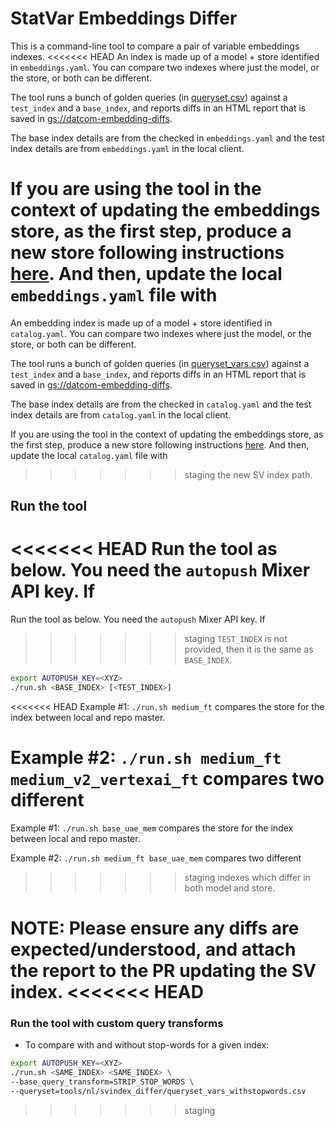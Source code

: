# StatVar Embeddings Differ

This is a command-line tool to compare a pair of variable embeddings indexes.
<<<<<<< HEAD
An index is made up of a model + store identified in `embeddings.yaml`.  You
can compare two indexes where just the model, or the store, or both can be
different.

The tool runs a bunch of golden queries (in [queryset.csv](queryset.csv))
against a `test_index` and a `base_index`, and reports diffs in an HTML
report that is saved in [gs://datcom-embedding-diffs](https://pantheon.corp.google.com/storage/browser/datcom-embedding-diffs).

The base index details are from the checked in `embeddings.yaml` and the test
index details are from `embeddings.yaml` in the local client.

If you are using the tool in the context of updating the embeddings store, as
the first step, produce a new store following instructions
[here](../embeddings). And then, update the local `embeddings.yaml` file with
=======
An embedding index is made up of a model + store identified in `catalog.yaml`.
You can compare two indexes where just the model, or the store, or both can be
different.

The tool runs a bunch of golden queries (in [queryset_vars.csv](queryset_vars.csv))
against a `test_index` and a `base_index`, and reports diffs in an HTML
report that is saved in [gs://datcom-embedding-diffs](https://pantheon.corp.google.com/storage/browser/datcom-embedding-diffs).

The base index details are from the checked in `catalog.yaml` and the test
index details are from `catalog.yaml` in the local client.

If you are using the tool in the context of updating the embeddings store, as
the first step, produce a new store following instructions
[here](../embeddings). And then, update the local `catalog.yaml` file with
>>>>>>> staging
the new SV index path.

## Run the tool

<<<<<<< HEAD
Run the tool as below.  You need the `autopush` Mixer API key.  If
=======
Run the tool as below. You need the `autopush` Mixer API key. If
>>>>>>> staging
`TEST_INDEX` is not provided, then it is the same as `BASE_INDEX`.

```bash
export AUTOPUSH_KEY=<XYZ>
./run.sh <BASE_INDEX> [<TEST_INDEX>]
```

<<<<<<< HEAD
Example #1: `./run.sh medium_ft` compares the store for the index between
local and repo master.

Example #2: `./run.sh medium_ft medium_v2_vertexai_ft` compares two different
=======
Example #1: `./run.sh base_uae_mem` compares the store for the index between
local and repo master.

Example #2: `./run.sh medium_ft base_uae_mem` compares two different
>>>>>>> staging
indexes which differ in both model and store.

NOTE: Please ensure any diffs are expected/understood, and attach the report
to the PR updating the SV index.
<<<<<<< HEAD
=======

### Run the tool with custom query transforms

- To compare with and without stop-words for a given index:

```bash
export AUTOPUSH_KEY=<XYZ>
./run.sh <SAME_INDEX> <SAME_INDEX> \
--base_query_transform=STRIP_STOP_WORDS \
--queryset=tools/nl/svindex_differ/queryset_vars_withstopwords.csv
```
>>>>>>> staging
